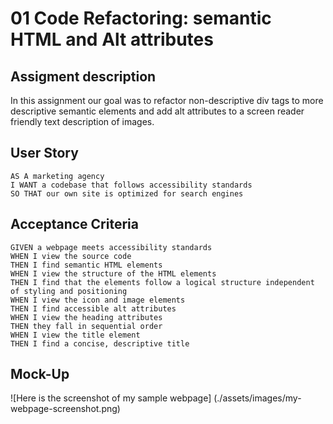 # 01 Code Refactoring: semantic HTML and Alt attributes

## Assigment description

In this assignment our goal was to refactor non-descriptive div tags to more descriptive semantic elements and add alt attributes to a screen reader friendly text description of images.

## User Story

<!-- From original README text -->

```
AS A marketing agency
I WANT a codebase that follows accessibility standards
SO THAT our own site is optimized for search engines
```

## Acceptance Criteria

<!-- From original README text -->

```
GIVEN a webpage meets accessibility standards
WHEN I view the source code
THEN I find semantic HTML elements
WHEN I view the structure of the HTML elements
THEN I find that the elements follow a logical structure independent of styling and positioning
WHEN I view the icon and image elements
THEN I find accessible alt attributes
WHEN I view the heading attributes
THEN they fall in sequential order
WHEN I view the title element
THEN I find a concise, descriptive title
```

## Mock-Up

<!-- Here is the screenshot of my sample webpage -->

![Here is the screenshot of my sample webpage] (./assets/images/my-webpage-screenshot.png)